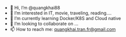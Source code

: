 - 👋 Hi, I’m @quangkhai88
- 👀 I’m interested in IT, movie, traveling, reading....
- 🌱 I’m currently learning Docker/K8S and Cloud native 
- 💞️ I’m looking to collaborate on ...
- 📫 How to reach me: quangkhai.tran.fr@gmail.com

<!---
quangkhai88/quangkhai88 is a ✨ special ✨ repository because its `README.md` (this file) appears on your GitHub profile.
You can click the Preview link to take a look at your changes.
--->
